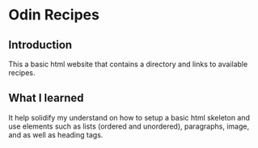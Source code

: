 # Odin Recipes
## Introduction
This a basic html website that contains a directory and links to available recipes.
## What I learned
It help solidify my understand on how to setup a basic html skeleton and use elements such as lists (ordered and unordered), paragraphs, image, and as well as heading tags.